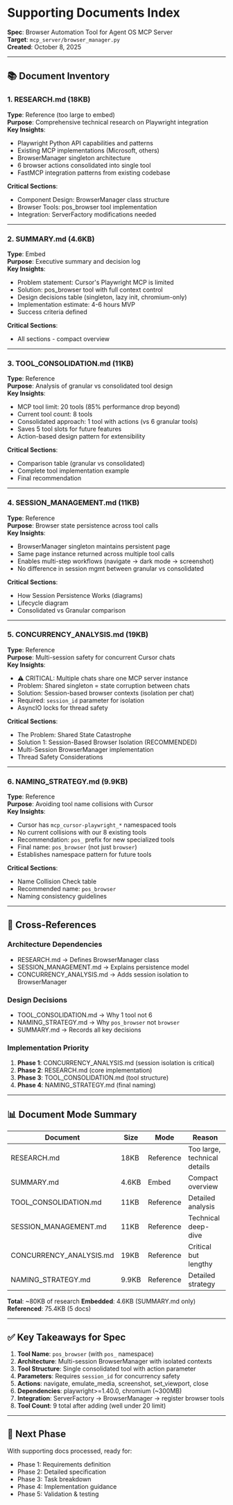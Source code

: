 # Supporting Documents Index

**Spec**: Browser Automation Tool for Agent OS MCP Server  
**Target**: `mcp_server/browser_manager.py`  
**Created**: October 8, 2025

---

## 📚 Document Inventory

### 1. RESEARCH.md (18KB)
**Type**: Reference (too large to embed)  
**Purpose**: Comprehensive technical research on Playwright integration  
**Key Insights**:
- Playwright Python API capabilities and patterns
- Existing MCP implementations (Microsoft, others)
- BrowserManager singleton architecture
- 6 browser actions consolidated into single tool
- FastMCP integration patterns from existing codebase

**Critical Sections**:
- Component Design: BrowserManager class structure
- Browser Tools: pos_browser tool implementation
- Integration: ServerFactory modifications needed

---

### 2. SUMMARY.md (4.6KB)
**Type**: Embed  
**Purpose**: Executive summary and decision log  
**Key Insights**:
- Problem statement: Cursor's Playwright MCP is limited
- Solution: pos_browser tool with full context control
- Design decisions table (singleton, lazy init, chromium-only)
- Implementation estimate: 4-6 hours MVP
- Success criteria defined

**Critical Sections**:
- All sections - compact overview

---

### 3. TOOL_CONSOLIDATION.md (11KB)
**Type**: Reference  
**Purpose**: Analysis of granular vs consolidated tool design  
**Key Insights**:
- MCP tool limit: 20 tools (85% performance drop beyond)
- Current tool count: 8 tools
- Consolidated approach: 1 tool with actions (vs 6 granular tools)
- Saves 5 tool slots for future features
- Action-based design pattern for extensibility

**Critical Sections**:
- Comparison table (granular vs consolidated)
- Complete tool implementation example
- Final recommendation

---

### 4. SESSION_MANAGEMENT.md (11KB)
**Type**: Reference  
**Purpose**: Browser state persistence across tool calls  
**Key Insights**:
- BrowserManager singleton maintains persistent page
- Same page instance returned across multiple tool calls
- Enables multi-step workflows (navigate → dark mode → screenshot)
- No difference in session mgmt between granular vs consolidated

**Critical Sections**:
- How Session Persistence Works (diagrams)
- Lifecycle diagram
- Consolidated vs Granular comparison

---

### 5. CONCURRENCY_ANALYSIS.md (19KB)
**Type**: Reference  
**Purpose**: Multi-session safety for concurrent Cursor chats  
**Key Insights**:
- ⚠️ CRITICAL: Multiple chats share one MCP server instance
- Problem: Shared singleton = state corruption between chats
- Solution: Session-based browser contexts (isolation per chat)
- Required: `session_id` parameter for isolation
- AsyncIO locks for thread safety

**Critical Sections**:
- The Problem: Shared State Catastrophe
- Solution 1: Session-Based Browser Isolation (RECOMMENDED)
- Multi-Session BrowserManager implementation
- Thread Safety Considerations

---

### 6. NAMING_STRATEGY.md (9.9KB)
**Type**: Reference  
**Purpose**: Avoiding tool name collisions with Cursor  
**Key Insights**:
- Cursor has `mcp_cursor-playwright_*` namespaced tools
- No current collisions with our 8 existing tools
- Recommendation: `pos_` prefix for new specialized tools
- Final name: `pos_browser` (not just `browser`)
- Establishes namespace pattern for future tools

**Critical Sections**:
- Name Collision Check table
- Recommended name: `pos_browser`
- Naming consistency guidelines

---

## 🔗 Cross-References

### Architecture Dependencies
- RESEARCH.md → Defines BrowserManager class
- SESSION_MANAGEMENT.md → Explains persistence model
- CONCURRENCY_ANALYSIS.md → Adds session isolation to BrowserManager

### Design Decisions
- TOOL_CONSOLIDATION.md → Why 1 tool not 6
- NAMING_STRATEGY.md → Why `pos_browser` not `browser`
- SUMMARY.md → Records all key decisions

### Implementation Priority
1. **Phase 1**: CONCURRENCY_ANALYSIS.md (session isolation is critical)
2. **Phase 2**: RESEARCH.md (core implementation)
3. **Phase 3**: TOOL_CONSOLIDATION.md (tool structure)
4. **Phase 4**: NAMING_STRATEGY.md (final naming)

---

## 📊 Document Mode Summary

| Document | Size | Mode | Reason |
|----------|------|------|--------|
| RESEARCH.md | 18KB | Reference | Too large, technical details |
| SUMMARY.md | 4.6KB | Embed | Compact overview |
| TOOL_CONSOLIDATION.md | 11KB | Reference | Detailed analysis |
| SESSION_MANAGEMENT.md | 11KB | Reference | Technical deep-dive |
| CONCURRENCY_ANALYSIS.md | 19KB | Reference | Critical but lengthy |
| NAMING_STRATEGY.md | 9.9KB | Reference | Detailed strategy |

**Total**: ~80KB of research
**Embedded**: 4.6KB (SUMMARY.md only)
**Referenced**: 75.4KB (5 docs)

---

## ✅ Key Takeaways for Spec

1. **Tool Name**: `pos_browser` (with `pos_` namespace)
2. **Architecture**: Multi-session BrowserManager with isolated contexts
3. **Tool Structure**: Single consolidated tool with action parameter
4. **Parameters**: Requires `session_id` for concurrency safety
5. **Actions**: navigate, emulate_media, screenshot, set_viewport, close
6. **Dependencies**: playwright>=1.40.0, chromium (~300MB)
7. **Integration**: ServerFactory → BrowserManager → register browser tools
8. **Tool Count**: 9 total after adding (well under 20 limit)

---

## 🎯 Next Phase

With supporting docs processed, ready for:
- Phase 1: Requirements definition
- Phase 2: Detailed specification
- Phase 3: Task breakdown
- Phase 4: Implementation guidance
- Phase 5: Validation & testing

